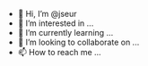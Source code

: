 - 👋 Hi, I’m @jseur
- 👀 I’m interested in ...
- 🌱 I’m currently learning ...
- 💞️ I’m looking to collaborate on ...
- 📫 How to reach me ...

<!---
jseur/jseur is a ✨ special ✨ repository because its `README.md` (this file) appears on your GitHub profile.
You can click the Preview link to take a look at your changes.
--->

